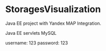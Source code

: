 # StoragesVisualization
Java EE project with Yandex MAP Integration.

Java EE servlets
MySQL

username: 123
password: 123
